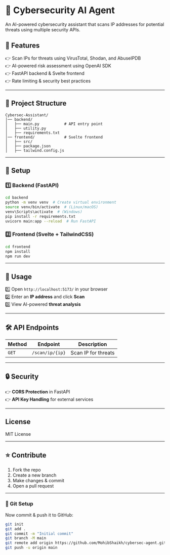 # 🚀 Cybersecurity AI Agent  

An AI-powered cybersecurity assistant that scans IP addresses for potential threats using multiple security APIs.  

## 📌 Features  
👉 Scan IPs for threats using VirusTotal, Shodan, and AbuseIPDB  
👉 AI-powered risk assessment using OpenAI SDK  
👉 FastAPI backend & Svelte frontend  
👉 Rate limiting & security best practices  

---

## 📂 Project Structure  
```
Cybersec-Assistant/
│── backend/
│   ├── main.py           # API entry point
│   ├── utility.py
│   ├── requirements.txt
│── frontend/             # Svelte frontend
│   ├── src/
│   ├── package.json
│   ├── tailwind.config.js
```

---

## 🔧 Setup  

### 1️⃣ **Backend (FastAPI)**
```sh
cd backend
python -m venv venv  # Create virtual environment
source venv/bin/activate  # (Linux/macOS)
venv\Scripts\activate  # (Windows)
pip install -r requirements.txt
uvicorn main:app --reload  # Run FastAPI
```

### 2️⃣ **Frontend (Svelte + TailwindCSS)**
```sh
cd frontend
npm install
npm run dev
```

---

## 🚀 Usage  
1️⃣ Open `http://localhost:5173/` in your browser  
2️⃣ Enter an **IP address** and click **Scan**  
3️⃣ View AI-powered **threat analysis**  

---

## 🛠️ API Endpoints  
| Method | Endpoint               | Description                     |
|--------|------------------------|---------------------------------|
| `GET`  | `/scan/ip/{ip}`        | Scan IP for threats            |

---

## 🔒 Security  
👉 **CORS Protection** in FastAPI  
👉 **API Key Handling** for external services  

---

## License  
MIT License  

---

## ⭐ Contribute  
1. Fork the repo  
2. Create a new branch  
3. Make changes & commit  
4. Open a pull request  

---

### 🔧 Git Setup  
Now commit & push it to GitHub:  
```sh
git init
git add .
git commit -m "Initial commit"
git branch -M main
git remote add origin https://github.com/MohibShaikh/cybersec-agent.git
git push -u origin main
```
